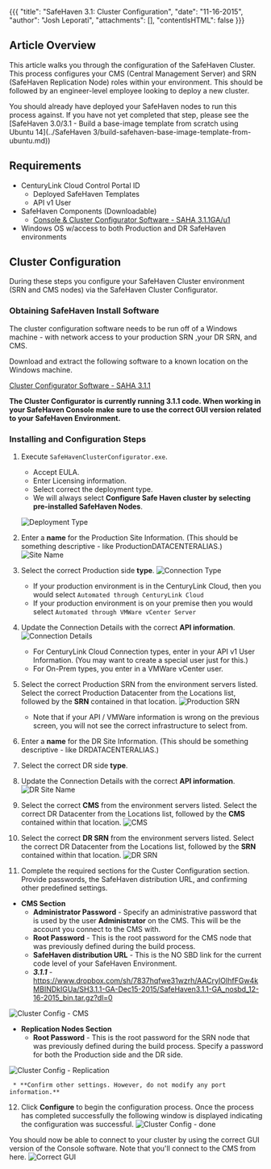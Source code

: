 {{{
  "title": "SafeHaven 3.1: Cluster Configuration",
  "date": "11-16-2015",
  "author": "Josh Leporati",
  "attachments": [],
  "contentIsHTML": false
}}}

## Article Overview
This article walks you through the configuration of the SafeHaven Cluster. This process configures your CMS (Central Management Server) and SRN (SafeHaven Replication Node) roles within your environment. This should be followed by an engineer-level employee looking to deploy a new cluster.

You should already have deployed your SafeHaven nodes to run this process against. If you have not yet completed that step, please see the [SafeHaven 3.0/3.1 - Build a base-image template from scratch using Ubuntu 14](../SafeHaven 3/build-safehaven-base-image-template-from-ubuntu.md))

## Requirements

* CenturyLink Cloud Control Portal ID
  * Deployed SafeHaven Templates
  * API v1 User
* SafeHaven Components (Downloadable)
  * [Console & Cluster Configurator Software - SAHA 3.1.1GA/u1](https://www.dropbox.com/sh/7837hqfwe31wzrh/AACJZHZDFLDo9FrauRIN8cm2a/SH3.1.1-GA-Dec15-2015/SafeHavenConsole-3.1.1-GA.zip?dl=0)
* Windows OS w/access to both Production and DR SafeHaven environments

## Cluster Configuration
During these steps you configure your SafeHaven Cluster environment (SRN and CMS nodes) via the SafeHaven Cluster Configurator.

### Obtaining SafeHaven Install Software
The cluster configuration software needs to be run off of a Windows machine - with network access to your production SRN ,your DR SRN, and CMS.

Download and extract the following software to a known location on the Windows machine.

[Cluster Configurator Software - SAHA 3.1.1](https://www.dropbox.com/sh/7837hqfwe31wzrh/AACJZHZDFLDo9FrauRIN8cm2a/SH3.1.1-GA-Dec15-2015/SafeHavenConsole-3.1.1-GA.zip?dl=0)

**The Cluster Configurator is currently running 3.1.1 code. When working in your SafeHaven Console make sure to use the correct GUI version related to your SafeHaven Environment.**

### Installing and Configuration Steps
1. Execute `SafeHavenClusterConfigurator.exe`.
   * Accept EULA.
   * Enter Licensing information.
   * Select correct the deployment type.
   * We will always select **Configure Safe Haven cluster by selecting pre-installed SafeHaven Nodes**.

   ![Deployment Type](../../images/SAHA31-ClusterConfiguration-1.png)

2. Enter a **name** for the Production Site Information. (This should be something descriptive - like ProductionDATACENTERALIAS.)
   ![Site Name](../../images/SAHA31-ClusterConfiguration-2.png)

3. Select the correct Production side **type**.
   ![Connection Type](../../images/SAHA31-ClusterConfiguration-3.png)

   * If your production environment is in the CenturyLink Cloud, then you would select  `Automated through CenturyLink Cloud`
   * If your production environment is on your premise then you would select `Automated through VMWare vCenter Server`

4. Update the Connection Details with the correct **API information**.
   ![Connection Details](../../images/SAHA31-ClusterConfiguration-4.png)

   * For CenturyLink Cloud Connection types, enter in your API v1 User Information. (You may want to create a special user just for this.)
   * For On-Prem types, you enter in a VMWare vCenter user.

5. Select the correct Production SRN from the environment servers listed. Select the correct Production Datacenter from the Locations list, followed by the **SRN** contained in that location.
   ![Production SRN](../../images/SAHA31-ClusterConfiguration-5.png)

   * Note that if your API / VMWare information is wrong on the previous screen, you will not see the correct infrastructure to select from.

6. Enter a **name** for the DR Site Information. (This should be something descriptive - like DRDATACENTERALIAS.)

7. Select the correct DR side **type**.

8. Update the Connection Details with the correct **API information**.
   ![DR Site Name](../../images/SAHA31-ClusterConfiguration-6.png)

9. Select the correct **CMS** from the environment servers listed. Select the correct DR Datacenter from the Locations list, followed by the **CMS** contained within that location.
   ![CMS](../../images/SAHA31-ClusterConfiguration-7.png)

10. Select the correct **DR SRN** from the environment servers listed. Select the correct DR Datacenter from the Locations list, followed by the **SRN** contained within that location.
   ![DR SRN](../../images/SAHA31-ClusterConfiguration-8.png)

11. Complete the required sections for the Custer Configuration section. Provide passwords, the SafeHaven distribution URL, and confirming other predefined settings.
   * **CMS Section**
     * **Administrator Password** - Specify an administrative password that is used by the user **Administrator** on the CMS. This will be the account you connect to the CMS with.
     * **Root Password** - This is the root password for the CMS node that was previously defined during the build process.
     * **SafeHaven distribution URL** - This is the NO SBD link for the current code level of your SafeHaven Environment.
     * ***3.1.1*** - https://www.dropbox.com/sh/7837hqfwe31wzrh/AACryIOIhfFGw4kMBINDkIGUa/SH3.1.1-GA-Dec15-2015/SafeHaven3.1.1-GA_nosbd_12-16-2015_bin.tar.gz?dl=0

   ![Cluster Config - CMS](../../images/SAHA31-ClusterConfiguration-9.png)

   * **Replication Nodes Section**
     * **Root Password** - This is the root password for the SRN node that was previously defined during the build process. Specify a password for both the Production side and the DR side.

   ![Cluster Config - Replication](../../images/SAHA31-ClusterConfiguration-10.png)

     * **Confirm other settings. However, do not modify any port information.**

12. Click **Configure** to begin the configuration process. Once the process has completed successfully the following window is displayed indicating the configuration was successful.
   ![Cluster Config - done](../../images/SAHA31-ClusterConfiguration-11.png)

You should now be able to connect to your cluster by using the correct GUI version of the Console software. Note that you'll connect to the CMS from here.
![Correct GUI](../../images/SAHA31-ClusterConfiguration-12.png)
